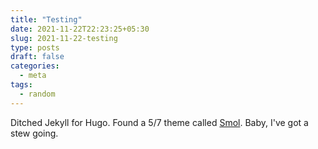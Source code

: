 ```yaml
---
title: "Testing"
date: 2021-11-22T22:23:25+05:30
slug: 2021-11-22-testing
type: posts
draft: false
categories:
  - meta
tags:
  - random
---
```

Ditched Jekyll for Hugo. Found a 5/7 theme called [Smol](https://github.com/colorchestra/smol). Baby, I've got a stew going.